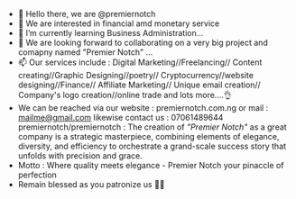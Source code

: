 - 👋 Hello there, we are @premiernotch
- 👀 We are interested in financial amd monetary service
- 🌱 I’m currently learning Business Administration...
- 💞️ We are looking forward to collaborating on a very big project and comapny named "Premier Notch" ...
- 📫 Our services include : Digital Marketing//Freelancing// Content creating//Graphic Designing//poetry// Cryptocurrency//website designing//Finance// Affiliate Marketing// Unique email creation// Company's logo creation//online trade and lots more....👌
- We can be reached via our website : premiernotch.com.ng or mail : mailme@gmail.com likewise contact us : 07061489644
premiernotch/premiernotch : The creation of  *"Premier Notch"* as a great company  is a strategic masterpiece, combining elements of elegance, diversity, and efficiency to orchestrate a grand-scale success story that unfolds with precision and grace. 
- Motto : Where quality meets elegance - Premier Notch your pinaccle of perfection 
- Remain blessed as you patronize us 🙏🙏

